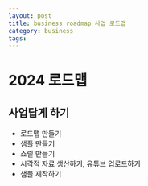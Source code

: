 ```yaml
---
layout: post
title: business roadmap 사업 로드맵
category: business
tags: 
---
```


# 2024 로드맵
## 사업답게 하기
* 로드맵 만들기
* 샘플 만들기
* 쇼릴 만들기
* 시각적 자료 생산하기, 유튜브 업로드하기
* 샘플 제작하기